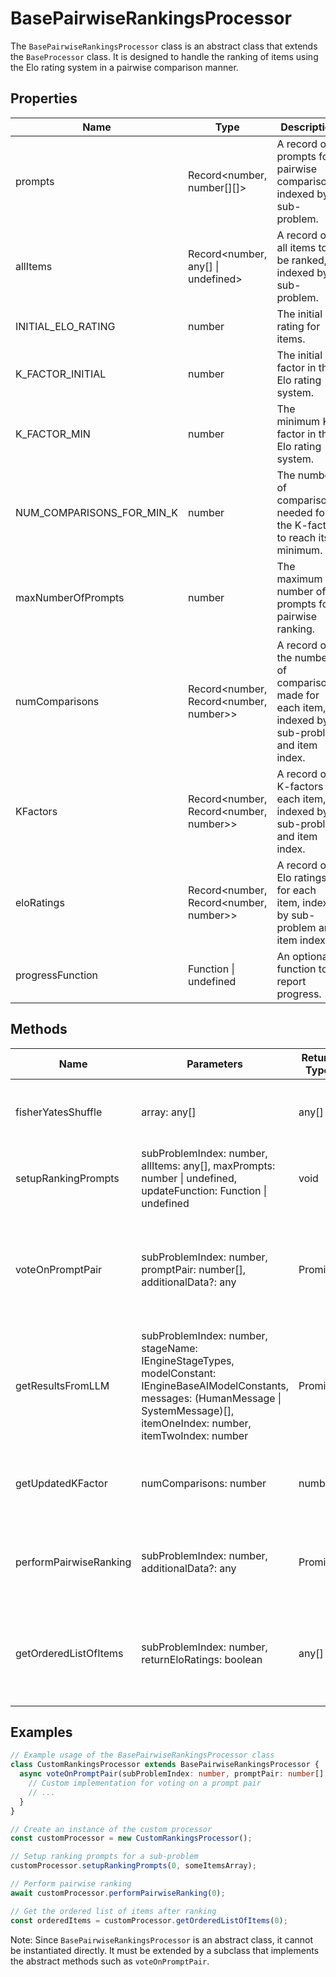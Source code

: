 # BasePairwiseRankingsProcessor

The `BasePairwiseRankingsProcessor` class is an abstract class that extends the `BaseProcessor` class. It is designed to handle the ranking of items using the Elo rating system in a pairwise comparison manner.

## Properties

| Name                      | Type   | Description                                                                 |
|---------------------------|--------|-----------------------------------------------------------------------------|
| prompts                   | Record<number, number[][]> | A record of prompts for pairwise comparisons, indexed by sub-problem.       |
| allItems                  | Record<number, any[] \| undefined> | A record of all items to be ranked, indexed by sub-problem.                 |
| INITIAL_ELO_RATING        | number | The initial Elo rating for items.                                           |
| K_FACTOR_INITIAL          | number | The initial K-factor in the Elo rating system.                              |
| K_FACTOR_MIN              | number | The minimum K-factor in the Elo rating system.                              |
| NUM_COMPARISONS_FOR_MIN_K | number | The number of comparisons needed for the K-factor to reach its minimum.     |
| maxNumberOfPrompts        | number | The maximum number of prompts for pairwise ranking.                         |
| numComparisons            | Record<number, Record<number, number>> | A record of the number of comparisons made for each item, indexed by sub-problem and item index. |
| KFactors                  | Record<number, Record<number, number>> | A record of K-factors for each item, indexed by sub-problem and item index. |
| eloRatings                | Record<number, Record<number, number>> | A record of Elo ratings for each item, indexed by sub-problem and item index. |
| progressFunction          | Function \| undefined | An optional function to report progress.                                    |

## Methods

| Name                   | Parameters                                      | Return Type | Description                                                                                   |
|------------------------|-------------------------------------------------|-------------|-----------------------------------------------------------------------------------------------|
| fisherYatesShuffle     | array: any[]                                    | any[]       | Shuffles an array using the Fisher-Yates algorithm.                                            |
| setupRankingPrompts    | subProblemIndex: number, allItems: any[], maxPrompts: number \| undefined, updateFunction: Function \| undefined | void        | Sets up the ranking prompts for a given sub-problem.                                          |
| voteOnPromptPair       | subProblemIndex: number, promptPair: number[], additionalData?: any | Promise<IEnginePairWiseVoteResults> | Abstract method to be implemented by subclasses to handle voting on a pair of prompts.       |
| getResultsFromLLM      | subProblemIndex: number, stageName: IEngineStageTypes, modelConstant: IEngineBaseAIModelConstants, messages: (HumanMessage \| SystemMessage)[], itemOneIndex: number, itemTwoIndex: number | Promise<any> | Retrieves results from a language model for a given pair of items.                            |
| getUpdatedKFactor      | numComparisons: number                          | number       | Calculates the updated K-factor based on the number of comparisons.                           |
| performPairwiseRanking | subProblemIndex: number, additionalData?: any   | Promise<void> | Performs the pairwise ranking process for a given sub-problem.                                |
| getOrderedListOfItems  | subProblemIndex: number, returnEloRatings: boolean | any[]       | Returns an ordered list of items based on their Elo ratings for a given sub-problem.          |

## Examples

```typescript
// Example usage of the BasePairwiseRankingsProcessor class
class CustomRankingsProcessor extends BasePairwiseRankingsProcessor {
  async voteOnPromptPair(subProblemIndex: number, promptPair: number[], additionalData?: any): Promise<IEnginePairWiseVoteResults> {
    // Custom implementation for voting on a prompt pair
    // ...
  }
}

// Create an instance of the custom processor
const customProcessor = new CustomRankingsProcessor();

// Setup ranking prompts for a sub-problem
customProcessor.setupRankingPrompts(0, someItemsArray);

// Perform pairwise ranking
await customProcessor.performPairwiseRanking(0);

// Get the ordered list of items after ranking
const orderedItems = customProcessor.getOrderedListOfItems(0);
```

Note: Since `BasePairwiseRankingsProcessor` is an abstract class, it cannot be instantiated directly. It must be extended by a subclass that implements the abstract methods such as `voteOnPromptPair`.